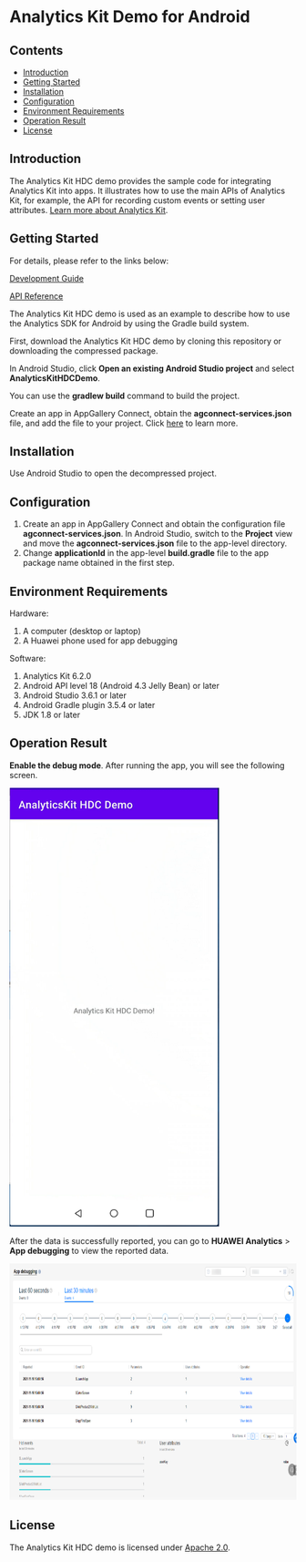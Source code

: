 # Analytics Kit Demo for Android


## Contents

* [Introduction](#Introduction)
* [Getting Started](#Getting-Started)
* [Installation](#Installation)
* [Configuration](#Configuration)
* [Environment Requirements](#Environment-Requirements)
* [Operation Result](#Operation-Result)
* [License](#License)


## Introduction
The Analytics Kit HDC demo provides the sample code for integrating Analytics Kit into apps. It illustrates how to use the main APIs of Analytics Kit, for example, the API for recording custom events or setting user attributes.
[Learn more about Analytics Kit](https://developer.huawei.com/consumer/en/doc/development/HMSCore-Guides/introduction-0000001050745149).

## Getting Started

For details, please refer to the links below:

[Development Guide](https://developer.huawei.com/consumer/en/doc/development/HMSCore-Guides/android-dev-process-0000001050163813)

[API Reference](https://developer.huawei.com/consumer/en/doc/development/HMSCore-References/android-api-analytics-overview-0000001051067140)

The Analytics Kit HDC demo is used as an example to describe how to use the Analytics SDK for Android by using the Gradle build system.

First, download the Analytics Kit HDC demo by cloning this repository or downloading the compressed package.

In Android Studio, click **Open an existing Android Studio project** and select **AnalyticsKitHDCDemo**.

You can use the **gradlew build** command to build the project.

Create an app in AppGallery Connect, obtain the **agconnect-services.json** file, and add the file to your project. Click [here](https://developer.huawei.com/consumer/en/doc/development/HMSCore-Guides/android-dev-process-0000001050163813) to learn more.


## Installation
Use Android Studio to open the decompressed project.

## Configuration
1. Create an app in AppGallery Connect and obtain the configuration file **agconnect-services.json**. In Android Studio, switch to the **Project** view and move the **agconnect-services.json** file to the app-level directory.
2. Change **applicationId** in the app-level **build.gradle** file to the app package name obtained in the first step.

## Environment Requirements
Hardware:
1. A computer (desktop or laptop)
2. A Huawei phone used for app debugging

Software:
1. Analytics Kit 6.2.0
2. Android API level 18 (Android 4.3 Jelly Bean) or later
3. Android Studio 3.6.1 or later
4. Android Gradle plugin 3.5.4 or later
5. JDK 1.8 or later

## Operation Result
**Enable the debug mode**. After running the app, you will see the following screen.

<img src="images/screen_0.PNG" height="770" width="368" style="max-width:100%;">

After the data is successfully reported, you can go to **HUAWEI Analytics** > **App debugging** to view the reported data.

<img src="images/screen_2.png" height="415" width="827" style="max-width:100%;">

## License
The Analytics Kit HDC demo is licensed under [Apache 2.0](http://www.apache.org/licenses/LICENSE-2.0).
